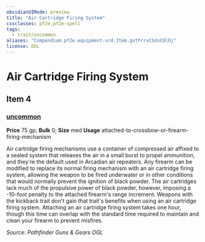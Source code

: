 ```yaml
---
obsidianUIMode: preview
title: "Air Cartridge Firing System"
cssclasses: pf2e,pf2e-spell
tags:
  - trait/uncommon
aliases: "Compendium.pf2e.equipment-srd.Item.gvtFrrvCSdsCOlOj"
license: OGL
---
```

# Air Cartridge Firing System
## Item 4
### [uncommon](uncommon "Uncommon Rarity Trait")


**Price** 75 gp; 
**Bulk** 0; **Size** med
**Usage** attached-to-crossbow-or-firearm-firing-mechanism

Air cartridge firing mechanisms use a container of compressed air affixed to a sealed system that releases the air in a small burst to propel ammunition, and they're the default used in Arcadian air repeaters. Any firearm can be modified to replace its normal firing mechanism with an air cartridge firing system, allowing the weapon to be fired underwater or in other conditions that would normally prevent the ignition of black powder. The air cartridges lack much of the propulsive power of black powder, however, imposing a -10-foot penalty to the attached firearm's range increment. Weapons with the kickback trait don't gain that trait's benefits when using an air cartridge firing system. Attaching an air cartridge firing system takes one hour, though this time can overlap with the standard time required to maintain and clean your firearm to prevent misfires.

*Source: Pathfinder Guns & Gears*
*OGL*